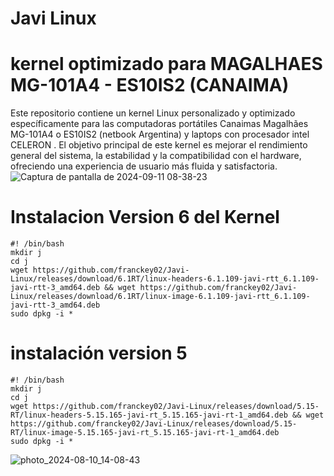 # Javi Linux
# kernel optimizado para  MAGALHAES MG-101A4 - ES10IS2 (CANAIMA) 
Este repositorio contiene un kernel Linux personalizado y optimizado específicamente para las computadoras portátiles Canaimas Magalhães MG-101A4 o ES10IS2 (netbook Argentina) y laptops con procesador intel CELERON . El objetivo principal de este kernel es mejorar el rendimiento general del sistema, la estabilidad y la compatibilidad con el hardware, ofreciendo una experiencia de usuario más fluida y satisfactoria.
![Captura de pantalla de 2024-09-11 08-38-23](https://github.com/user-attachments/assets/6c456a84-b1de-4cb6-9d0b-669cfccd5b91)

# Instalacion Version 6 del Kernel
```shell
#! /bin/bash
mkdir j
cd j
wget https://github.com/franckey02/Javi-Linux/releases/download/6.1RT/linux-headers-6.1.109-javi-rtt_6.1.109-javi-rtt-3_amd64.deb && wget https://github.com/franckey02/Javi-Linux/releases/download/6.1RT/linux-image-6.1.109-javi-rtt_6.1.109-javi-rtt-3_amd64.deb
sudo dpkg -i *
```
# instalación version 5
```shell
#! /bin/bash
mkdir j
cd j
wget https://github.com/franckey02/Javi-Linux/releases/download/5.15-RT/linux-headers-5.15.165-javi-rt_5.15.165-javi-rt-1_amd64.deb && wget https://github.com/franckey02/Javi-Linux/releases/download/5.15-RT/linux-image-5.15.165-javi-rt_5.15.165-javi-rt-1_amd64.deb
sudo dpkg -i *
```
![photo_2024-08-10_14-08-43](https://github.com/user-attachments/assets/8f608929-91b2-4b61-b7be-62399dd9ec13)
